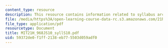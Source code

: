 ```yaml
---
content_type: resource
description: This resource contains information related to syllabus archive for 2010.
file: /media/https%3A/open-learning-course-data-rc.s3.amazonaws.com/21h-968j-nature-environment-and-empire-spring-2010/59372de0f1ff2138eb775503d059adf0_MIT21H_968JS10_syllS10.pdf
file_type: application/pdf
resourcetype: Document
title: MIT21H_968JS10_syllS10.pdf
uid: 59372de0-f1ff-2138-eb77-5503d059adf0
---
```

